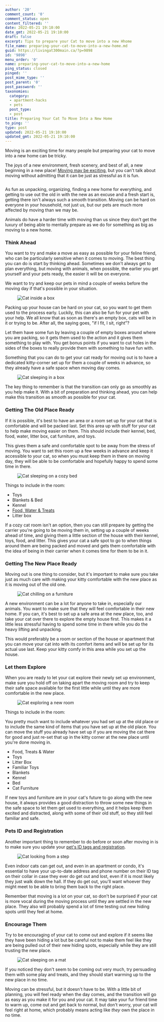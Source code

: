 ```yaml
---
author: '20'
comment_count: '0'
comment_status: open
content_filtered: ''
date: 2022-05-21 19:10:00
date_gmt: 2022-05-21 19:10:00
draft: false
excerpt: Tips to prepare your Cat to move into a new Hhome
file_name: preparing-your-cat-to-move-into-a-new-home.md
guid: https://livingat300main.ca/?p=9898
id: '9898'
menu_order: '0'
name: preparing-your-cat-to-move-into-a-new-home
ping_status: closed
pinged: ''
post_mime_type: ''
post_parent: '0'
post_password: ''
taxonomies:
  category:
  - apartment-hacks
  - pets
  post_type:
  - post
title: Preparing Your Cat To Move Into a New Home
to_ping: ''
type: post
updated: 2022-05-21 19:10:00
updated_gmt: 2022-05-21 19:10:00
---
```

<!-- wp:paragraph -->
<p>Moving is an exciting time for many people but preparing your cat to move into a new home can be tricky. </p>
<!-- /wp:paragraph -->

<!-- wp:paragraph -->
<p>The joys of a new environment, fresh scenery, and best of all, a new beginning in a new place! <a href="https://livingat300main.ca/finding-the-one-choosing-an-apartment-in-winnipeg/" target="_blank" rel="noreferrer noopener">Moving may be exciting</a>, but you can't talk about moving without admitting that it can be just as stressful as it is fun.</p>
<!-- /wp:paragraph -->

<!-- wp:image {"id":9900,"sizeSlug":"large","linkDestination":"none"} -->
<figure class="wp-block-image size-large"><img src="https://livingat300main.ca/wp-content/uploads/2022/05/pexels-helena-lopes-7980485-1-1024x682.jpg" alt="" class="wp-image-9900"/></figure>
<!-- /wp:image -->

<!-- wp:paragraph -->
<p> As fun as unpacking, organizing, finding a new home for everything, and getting to use out the old in with the new as an excuse and a fresh start is, getting there isn't always such a smooth transition. Moving can be hard on everyone in your household, not just us, but our pets are much more affected by moving than we may be. </p>
<!-- /wp:paragraph -->

<!-- wp:paragraph -->
<p>Animals do have a harder time with moving than us since they don't get the luxury of being able to mentally prepare as we do for something as big as moving to a new home.</p>
<!-- /wp:paragraph -->

<!-- wp:heading {"level":3} -->
<h3>Think Ahead</h3>
<!-- /wp:heading -->

<!-- wp:paragraph -->
<p>You want to try and make a move as easy as possible for your feline friend, who can be particularly sensitive when it comes to moving. The best thing you can do is start by thinking ahead. Sometimes we don't always get to plan everything, but moving with animals, when possible, the earlier you get yourself and your pets ready, the easier it will be on everyone.</p>
<!-- /wp:paragraph -->

<!-- wp:paragraph -->
<p>We want to try and keep our pets in mind a couple of weeks before the moving day if that's possible in your situation. </p>
<!-- /wp:paragraph -->

<!-- wp:image {"id":9901,"sizeSlug":"full","linkDestination":"none"} -->
<figure class="wp-block-image size-full"><img src="https://livingat300main.ca/wp-content/uploads/2022/05/pexels-arina-krasnikova-7725637.jpg" alt="Cat inside a box" class="wp-image-9901"/></figure>
<!-- /wp:image -->

<!-- wp:paragraph -->
<p>Packing up your house can be hard on your cat, so you want to get them used to the process early. Luckily, this can also be fun for your pet with your help. We all know that as soon as there's an empty box, cats will be in it or trying to be. After all, the saying goes, "if I fit, I sit, right"? </p>
<!-- /wp:paragraph -->

<!-- wp:paragraph -->
<p>Let them have some fun by leaving a couple of empty boxes around where you are packing, so it gets them used to the action and it gives them something to play with. You get bonus points if you want to cut holes in the sides of the boxes to really provide them with something to have fun with.</p>
<!-- /wp:paragraph -->

<!-- wp:paragraph -->
<p>Something that you can do to get your cat ready for moving out is to have a dedicated kitty-corner set up for them a couple of weeks in advance, so they already have a safe space when moving day comes. </p>
<!-- /wp:paragraph -->

<!-- wp:image {"id":9902,"sizeSlug":"large","linkDestination":"none"} -->
<figure class="wp-block-image size-large"><img src="https://livingat300main.ca/wp-content/uploads/2022/05/pexels-joao-jesus-4198369-2-1024x682.jpg" alt="Cat sleeping in a box" class="wp-image-9902"/></figure>
<!-- /wp:image -->

<!-- wp:paragraph -->
<p>The key thing to remember is that the transition can only go as smoothly as you help make it. With a bit of preparation and thinking ahead, you can help make this transition as smooth as possible for your cat.</p>
<!-- /wp:paragraph -->

<!-- wp:heading {"level":3} -->
<h3>Getting The Old Place Ready</h3>
<!-- /wp:heading -->

<!-- wp:paragraph -->
<p>If it is possible, it's best to have an area or a room set up for your cat that is comfortable and will be packed last. Set this area up with stuff for your cat to help make moving easier on them. This should include their kennel, bed, food, water, litter box, cat furniture, and toys. </p>
<!-- /wp:paragraph -->

<!-- wp:paragraph -->
<p>This gives them a safe and comfortable spot to be away from the stress of moving. You want to set this room up a few weeks in advance and keep it accessible to your cat, so when you must keep them in there on moving day, they will be able to be comfortable and hopefully happy to spend some time in there.</p>
<!-- /wp:paragraph -->

<!-- wp:image {"id":9903,"sizeSlug":"large","linkDestination":"none"} -->
<figure class="wp-block-image size-large"><img src="https://livingat300main.ca/wp-content/uploads/2022/05/pexels-александар-цветановић-1560424-2-1024x683.jpg" alt="Cat sleeping on a cozy bed" class="wp-image-9903"/></figure>
<!-- /wp:image -->

<!-- wp:paragraph -->
<p>Things to include in the room:</p>
<!-- /wp:paragraph -->

<!-- wp:list -->
<ul><li>Toys</li><li>Blankets &amp; Bed</li><li>Kennel</li><li><a href="https://www.petvalu.ca/" target="_blank" rel="noreferrer noopener">Food, Water &amp; Treats</a></li><li>Litter box</li></ul>
<!-- /wp:list -->

<!-- wp:paragraph -->
<p>If a cozy cat room isn't an option, then you can still prepare by getting the carrier you're going to be moving them in, setting up a couple of weeks ahead of time, and giving them a little section of the house with their kennel, toys, food, and litter. This gives your cat a safe spot to go to when things around them are being packed and moved and gets them comfortable with the idea of being in their carrier when it comes time for them to be in it.</p>
<!-- /wp:paragraph -->

<!-- wp:heading {"level":3} -->
<h3>Getting The New Place Ready</h3>
<!-- /wp:heading -->

<!-- wp:paragraph -->
<p>Moving out is one thing to consider, but it's important to make sure you take just as much care with making your kitty comfortable with the new place as it is moving out of the old one. </p>
<!-- /wp:paragraph -->

<!-- wp:image {"id":9904,"sizeSlug":"large","linkDestination":"none"} -->
<figure class="wp-block-image size-large"><img src="https://livingat300main.ca/wp-content/uploads/2022/05/pexels-cats-coming-674570-3-1024x617.jpg" alt="Cat chilling on a furniture" class="wp-image-9904"/></figure>
<!-- /wp:image -->

<!-- wp:paragraph -->
<p>A new environment can be a lot for anyone to take in, especially our animals. You want to make sure that they will feel comfortable in their new home. If you can, it's best to set up a safe area at the new place, too, and take your cat over there to explore the empty house first. This makes it a little less stressful having to spend some time in there while you do the heavy lifting and unpacking.</p>
<!-- /wp:paragraph -->

<!-- wp:paragraph -->
<p>This would preferably be a room or section of the house or apartment that you can move your cat into with its comfort items and will be set up for its actual use last. Keep your kitty comfy in this area while you set up the house. </p>
<!-- /wp:paragraph -->

<!-- wp:heading {"level":3} -->
<h3>Let them Explore</h3>
<!-- /wp:heading -->

<!-- wp:paragraph -->
<p>When you are ready to let your cat explore their newly set up environment, make sure you hold off on taking apart the moving room and try to keep their safe space available for the first little while until they are more comfortable in the new place.</p>
<!-- /wp:paragraph -->

<!-- wp:image {"id":9905,"sizeSlug":"large","linkDestination":"none"} -->
<figure class="wp-block-image size-large"><img src="https://livingat300main.ca/wp-content/uploads/2022/05/pexels-tranmautritam-948049-1-1024x682.jpg" alt="Cat exploring a new room" class="wp-image-9905"/></figure>
<!-- /wp:image -->

<!-- wp:paragraph -->
<p>Things to include in the room:</p>
<!-- /wp:paragraph -->

<!-- wp:paragraph -->
<p>You pretty much want to include whatever you had set up at the old place or to include the same kind of items that you have set up at the old place. You can move the stuff you already have set up if you are moving the cat there for good and just re-set that up in the kitty corner at the new place until you're done moving in.</p>
<!-- /wp:paragraph -->

<!-- wp:list -->
<ul><li>Food, Treats &amp; Water</li><li>Toys</li><li>Litter Box</li><li>Familiar Toys</li><li>Blankets</li><li>Kennel</li><li>Bed</li><li>Cat Furniture</li></ul>
<!-- /wp:list -->

<!-- wp:paragraph -->
<p>If new toys and furniture are in your cat's future to go along with the new house, it always provides a good distraction to throw some new things in the safe space to let them get used to everything, and it helps keep them excited and distracted, along with some of their old stuff, so they still feel familiar and safe.</p>
<!-- /wp:paragraph -->

<!-- wp:heading {"level":3} -->
<h3>Pets ID and Registration</h3>
<!-- /wp:heading -->

<!-- wp:paragraph -->
<p>Another important thing to remember to do before or soon after moving in is to make sure you update your <a href="https://www.winnipeg.ca/cms/animal/licenses/pet_licensing.stm" target="_blank" rel="noreferrer noopener">pet's ID tags and registration</a>.</p>
<!-- /wp:paragraph -->

<!-- wp:image {"id":9906,"sizeSlug":"large","linkDestination":"none"} -->
<figure class="wp-block-image size-large"><img src="https://livingat300main.ca/wp-content/uploads/2022/05/pexels-breanne-sartori-65006-1-1024x689.jpg" alt="Cat looking from a step" class="wp-image-9906"/></figure>
<!-- /wp:image -->

<!-- wp:paragraph -->
<p>Even indoor cats can get out, and even in an apartment or condo, it's essential to have your up-to-date address and phone number on their ID tag on their collar in case they ever do get out and lost, even if it is most likely they just walk down the hall. If they do get out, you'll want whoever they might meet to be able to bring them back to the right place.</p>
<!-- /wp:paragraph -->

<!-- wp:paragraph -->
<p>Remember that moving is a lot on your cat, so don't be surprised if your cat is more vocal during the moving process until they are settled in the new place. They also will probably spend a lot of time testing out new hiding spots until they feel at home. </p>
<!-- /wp:paragraph -->

<!-- wp:heading {"level":3} -->
<h3>Encourage Them</h3>
<!-- /wp:heading -->

<!-- wp:paragraph -->
<p>Try to be encouraging of your cat to come out and explore if it seems like they have been hiding a lot but be careful not to make them feel like they are being pulled out of their new hiding spots, especially while they are still trusting the new place.</p>
<!-- /wp:paragraph -->

<!-- wp:image {"id":9907,"sizeSlug":"large","linkDestination":"none"} -->
<figure class="wp-block-image size-large"><img src="https://livingat300main.ca/wp-content/uploads/2022/05/pexels-tomas-ryant-2870489-1-1024x683.jpg" alt="Cat sleeping on a mat" class="wp-image-9907"/></figure>
<!-- /wp:image -->

<!-- wp:paragraph -->
<p>If you noticed they don't seem to be coming out very much, try persuading them with some play and treats, and they should start warming up to the new place in no time.</p>
<!-- /wp:paragraph -->

<!-- wp:paragraph -->
<p>Moving can be stressful, but it doesn't have to be. With a little bit of planning, you will feel ready when the day comes, and the transition will go as easy as you make it for you and your cat. It may take your fur friend time to warm up, come out and get back to normal, but don't worry, your cat will feel right at home, which probably means acting like <em>they</em> own the place in no time.</p>
<!-- /wp:paragraph -->